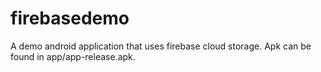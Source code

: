 # firebasedemo
A demo android application that uses firebase cloud storage. Apk can be found in app/app-release.apk.
